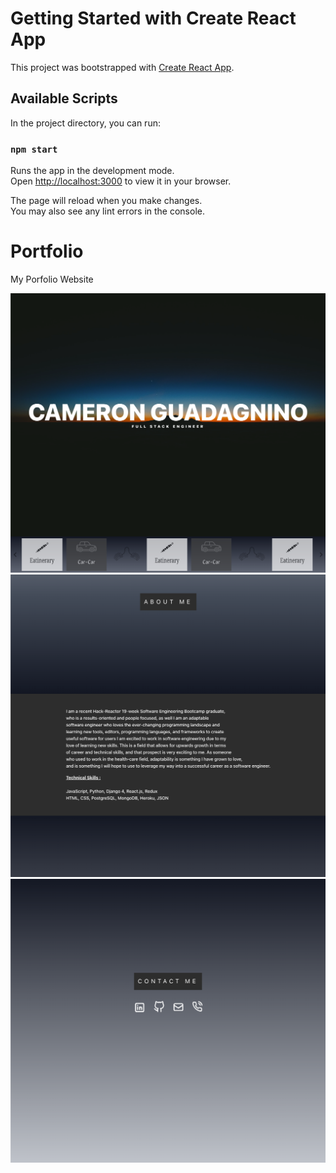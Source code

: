 # Getting Started with Create React App

This project was bootstrapped with [Create React App](https://github.com/facebook/create-react-app).

## Available Scripts

In the project directory, you can run:

### `npm start`

Runs the app in the development mode.\
Open [http://localhost:3000](http://localhost:3000) to view it in your browser.

The page will reload when you make changes.\
You may also see any lint errors in the console.

# Portfolio

My Porfolio Website

![Top of Page](./src/images/page1.png)
![Mid of Page](./src/images/page2.png)
![Bot of Page](./src/images/page3.png)
